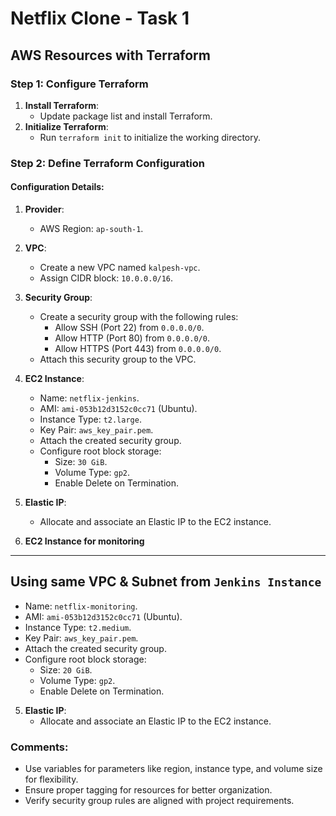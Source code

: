 # Netflix Clone - Task 1

## AWS Resources with Terraform

### Step 1: Configure Terraform

1. **Install Terraform**: 
   - Update package list and install Terraform.
2. **Initialize Terraform**: 
   - Run `terraform init` to initialize the working directory.

### Step 2: Define Terraform Configuration

#### Configuration Details:

1. **Provider**:
   - AWS Region: `ap-south-1`.

2. **VPC**:
   - Create a new VPC named `kalpesh-vpc`.
   - Assign CIDR block: `10.0.0.0/16`.

3. **Security Group**:
   - Create a security group with the following rules:
     - Allow SSH (Port 22) from `0.0.0.0/0`.
     - Allow HTTP (Port 80) from `0.0.0.0/0`.
     - Allow HTTPS (Port 443) from `0.0.0.0/0`.
   - Attach this security group to the VPC.

4. **EC2 Instance**:
   - Name: `netflix-jenkins`.
   - AMI: `ami-053b12d3152c0cc71` (Ubuntu).
   - Instance Type: `t2.large`.
   - Key Pair: `aws_key_pair.pem`.
   - Attach the created security group.
   - Configure root block storage:
     - Size: `30 GiB`.
     - Volume Type: `gp2`.
     - Enable Delete on Termination.

5. **Elastic IP**:
   - Allocate and associate an Elastic IP to the EC2 instance.

6. **EC2 Instance for monitoring** 
---
Using same VPC & Subnet from `Jenkins Instance`
---
   - Name: `netflix-monitoring`.
   - AMI: `ami-053b12d3152c0cc71` (Ubuntu).
   - Instance Type: `t2.medium`.
   - Key Pair: `aws_key_pair.pem`.
   - Attach the created security group.
   - Configure root block storage:
     - Size: `20 GiB`.
     - Volume Type: `gp2`.
     - Enable Delete on Termination.

5. **Elastic IP**:
   - Allocate and associate an Elastic IP to the EC2 instance.

### Comments:
- Use variables for parameters like region, instance type, and volume size for flexibility.
- Ensure proper tagging for resources for better organization.
- Verify security group rules are aligned with project requirements.